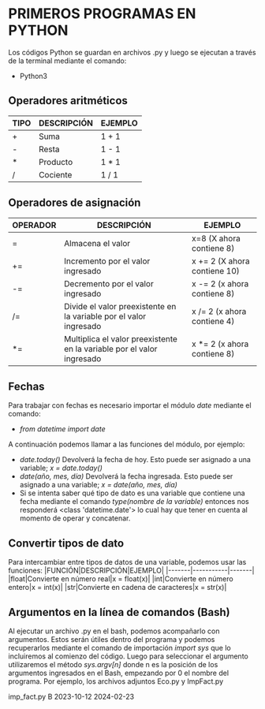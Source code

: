 # **PRIMEROS PROGRAMAS EN PYTHON**

Los códigos Python se guardan en archivos .py y luego se ejecutan a través de la terminal mediante el comando:
* Python3 <Nombre del programa>

## **Operadores aritméticos**
|TIPO|DESCRIPCIÓN|EJEMPLO|
|----|-----------|-------|
|+|Suma|1 + 1|
|-|Resta|1 - 1|
|*|Producto|1 * 1|
|/|Cociente|1 / 1|

## **Operadores de asignación**
|OPERADOR|DESCRIPCIÓN|EJEMPLO|
|--------|-------|-------|
|=|Almacena el valor|x=8 (X ahora contiene 8)|
|+=|Incremento por el valor ingresado|x += 2 (X ahora contiene 10)|
|-=|Decremento por el valor ingresado|x -= 2 (x ahora contiene 8)|
|/=|Divide el valor preexistente en la variable por el valor ingresado|x /= 2 (x ahora contiene 4)|
|*=|Multiplica el valor preexistente en la variable por el valor ingresado|x *= 2 (x ahora contiene 8)|

## **Fechas**
Para trabajar con fechas es necesario importar el módulo *date* mediante el comando:
* *from datetime import date*

A continuación podemos llamar a las funciones del módulo, por ejemplo:
* *date.today()* Devolverá la fecha de hoy. Esto puede ser asignado a una variable; *x = date.today()*
* *date(año, mes, día)* Devolverá la fecha ingresada. Esto puede ser asignado a una variable; *x = date(año, mes, día)*
* Si se intenta saber qué tipo de dato es una variable que contiene una fecha mediante el comando *type(nombre de la variable)* entonces nos responderá <class 'datetime.date'> lo cual hay que tener en cuenta al momento de operar y concatenar.

## **Convertir tipos de dato**
Para intercambiar entre tipos de datos de una variable, podemos usar las funciones:
|FUNCIÓN|DESCRIPCIÓN|EJEMPLO|
|-------|-----------|-------|
|float|Convierte en número real|x = float(x)|
|int|Convierte en número entero|x = int(x)|
|str|Convierte en cadena de caracteres|x = str(x)|

## **Argumentos en la línea de comandos (Bash)**
Al ejecutar un archivo .py en el bash, podemos acompañarlo con argumentos. Estos serán útiles dentro del programa y podemos recuperarlos mediante el comando de importación *import sys* que lo incluiremos al comienzo del código. Luego para seleccionar el argumento utilizaremos el método *sys.argv[n]* donde n es la posición de los argumentos ingresados en el Bash, empezando por 0 el nombre del programa. Por ejemplo, los archivos adjuntos Eco.py y ImpFact.py 

imp_fact.py B 2023-10-12 2024-02-23